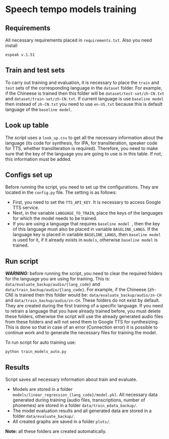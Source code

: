 # **Speech tempo models training** 

## **Requirements**
All necessary requirements placed in `requirements.txt`. Also you need install
```
espeak v.1.51
```

## **Train and test sets**
To carry out training and evaluation, it is necessary to place the `train` and `test` sets of the corresponding language in the `dataset` folder. For example, if the Chineese is trained then this folder will be `dataset/test-set/zh-CN.txt` and `dataset/train-set/zh-CN.txt`. If current language is use `baseline model` then instead of `zh-CN.txt` you need to use `en-US.txt` because this is default language of the `baseline model`.

## **Look up table**
The script uses a `look_up.csv` to get all the necessary information about the language (its code for synthesis, for IPA, for transliteration, speaker code for TTS, whether transliteration is required). Therefore, you need to make sure that the key of the language you are going to use is in this table. If not, this information must be added.

## **Configs set up**
Before running the script, you need to set up the configurations. They are located in the `config.py` file. The setting is as follows:

+ First, you need to set the `TTS_API_KEY`. It is necessary to access Google TTS service.
+ Next, in the variable `LANGUAGE_TO_TRAIN`, place the keys of the languages for which the model needs to be trained.
+ If you are using a language that requires `baseline model `, then the key of this language must also be placed in variable `BASELINE_LANGS`. If the language key is placed in variable `BASELINE_LANGS`, then `baseline model` is used for it, if it already exists in `models`, otherwise `baseline model` is trained.

## **Run script**

***WARNING:*** before running the script, you need to clear the required folders for the language you are using for training. This is: `data/evaluate_backup/audio/{lang_code}` and `data/train_backup/audio/{lang_code}`. For example, if the Chineese (zh-CN) is trained then this folder would be: `data/evaluate_backup/audio/zn-CH` and `data/train_backup/audio/zn-CH`. These folders do not exist by default. They are created during the first training of a specific language. If you need to retrain a language that you have already trained before, you must delete these folders, otherwise the script will use the already generated audio files from these folders and will not send them to Google TTS for synthesizing. This is done so that in case of an error (Сonnection error) it is possible to continue work and to generate the necessary files for training the model.

To run script for auto training use:
```
python train_models_auto.py
```

## **Results**
Script saves all necessary information about train and evaluate.
+ Models are stored in a folder `models/linear_regression_{lang_code}/model.pkl`. All necessary data generated during training (audio files, transcriptions, number of phonemes) are stored in a folder `data/train_вdata_backup/`.
+ The model evaluation results and all generated data are stored in a folder `data/evaluate_backup/`.
+ All created graphs are saved in a folder `plots/`.

**Note:** all these folders are created automatically.